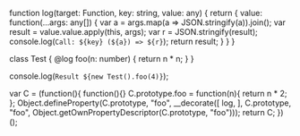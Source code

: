 function log(target: Function, key: string, value: any) {
    return {
        value: function(...args: any[]) {
            var a = args.map(a => JSON.stringify(a)).join();
            var result = value.value.apply(this, args);
            var r = JSON.stringify(result);
            console.log(`Call: ${key} (${a}) => ${r}`);
            return result;
        }
    }
}

class Test {
    @log
    foo(n: number) {
        return n * n;
    }
}

console.log(`Result ${new Test().foo(4)}`);

var C = (function(){
    function(){}
    C.prototype.foo = function(n){
        return n * 2;
    };
    Object.defineProperty(C.prototype, "foo", 
    __decorate([
        log,
    ], C.prototype, "foo", Object.getOwnPropertyDescriptor(C.prototype, "foo")));
    return C;
})();